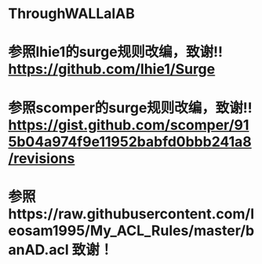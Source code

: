 # ThroughWALLalAB
# 参照lhie1的surge规则改编，致谢!! https://github.com/lhie1/Surge
# 参照scomper的surge规则改编，致谢!! https://gist.github.com/scomper/915b04a974f9e11952babfd0bbb241a8/revisions
# 参照https://raw.githubusercontent.com/leosam1995/My_ACL_Rules/master/banAD.acl 致谢！
